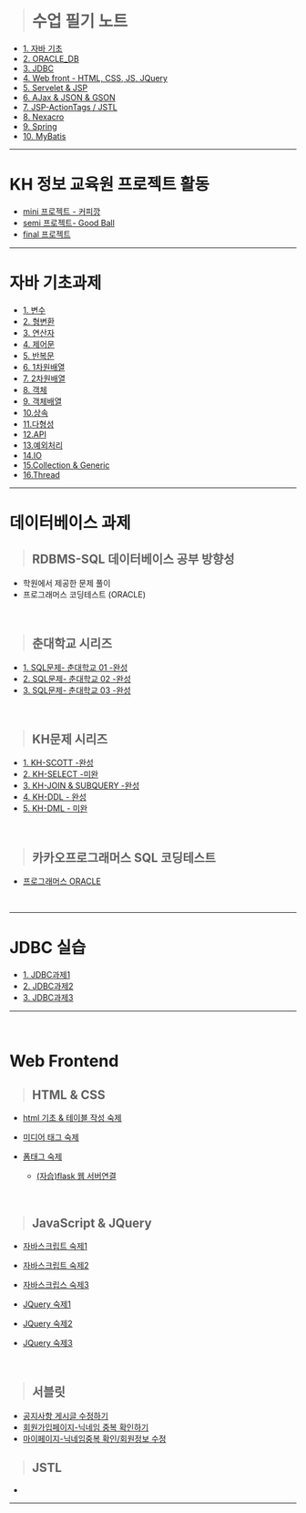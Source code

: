 > # 수업 필기 노트

- [1. 자바 기초](./notes/JAVA_BASIC)
- [2. ORACLE_DB](./notes/ORACLE_DATABASE)
- [3. JDBC](./notes/JDBC)
- [4. Web front - HTML, CSS, JS, JQuery](./notes/Web-Front)
- [5. Servelet & JSP](./notes/JSP_Servlet)
- [6. AJax & JSON & GSON](./notes/AJAX)
- [7. JSP-ActionTags / JSTL ](./notes/JSP-Action-Tag/)
- [8. Nexacro ](./notes/Nexacro)
- [9. Spring ](./notes/Spring)
- [10. MyBatis ](./notes/MyBatis)

<hr>

# KH 정보 교육원 프로젝트 활동
- [mini 프로젝트 - 커피깡 ](https://github.com/KHAcademyProject2020/miniProject)
- [semi 프로젝트- Good Ball ](https://github.com/KHAcademyProject2020/Semi-Project)
- [final 프로젝트](./projects/final)

<hr>

# 자바 기초과제

- [1. 변수](./homework/hw01/1_변수과제)
- [2. 형변환](./homework/hw01/2_형변환과제)
- [3. 연산자](./homework/hw01/3_연산자)
- [4. 제어문](./homework/hw01/4_제어문)
- [5. 반복문](./homework/hw01/5_반복문)
- [6. 1차원배열](./homework/hw01/6_1차원배열/ArrayPractice.java)
- [7. 2차원배열](./homework/hw01/7_2차원배열/DimensionPractice.java)
- [8. 객체](./homework/hw01/8_객체)
- [9. 객체배열](./homework/hw01/9_객체배열)
- [10.상속](./homework/hw01/10_상속)
- [11.다형성](./homework/hw01/11_다형성)
- [12.API](./homework/hw01/12_API)
- [13.예외처리](./homework/hw01/13_예외처리)
- [14.IO](./homework/hw01/14_IO)
- [15.Collection & Generic](./homework/hw01/15_Collection_Generic)
- [16.Thread](./homework/hw01/16_Thread)

<HR>

# 데이터베이스 과제

> ## RDBMS-SQL 데이터베이스 공부 방향성

- 학원에서 제공한 문제 풀이
- 프로그래머스 코딩테스트 (ORACLE)

<br>

> ## 춘대학교 시리즈

- [1. SQL문제- 춘대학교 01 -완성](./homework/hw02/0708_choon)
- [2. SQL문제- 춘대학교 02 -완성](./homework/hw02/0708_choon02)
- [3. SQL문제- 춘대학교 03 -완성](./homework/hw02/0709_choon03)

<br>

> ## KH문제 시리즈

- [1. KH-SCOTT -완성](./homework/hw02/0708_scott)
- [2. KH-SELECT -미완](./homework/hw02/0708_kh_select)
- [3. KH-JOIN & SUBQUERY -완성](./homework/hw02/0709_subquery)
- [4. KH-DDL - 완성](./homework/hw02/SQL04_DDL)
- [5. KH-DML - 미완](./homework/hw02/SQL05_DML)

<br>

> ## 카카오프로그래머스 SQL 코딩테스트

- [프로그래머스 ORACLE](./homework/programmers_oracle)

<BR>

<HR>

# JDBC 실습
- [1. JDBC과제1](./notes/JDBC/0720)
- [2. JDBC과제2](./notes/JDBC/0721)
- [3. JDBC과제3](./notes/JDBC/0722)

<hr>

<br>

# Web Frontend

> ## HTML & CSS

- [html 기초 & 테이블 작성 숙제](./homework/hw03/01_html5/0723/homework01.html)

- [ 미디어 태그 숙제](./homework/hw03/01_html5/0724/homework02.html)
- [ 폼태그 숙제](./homework/hw03/01_html5/0724/templates/productform.html)
  - [(자습)flask 웹 서버연결](./homework/hw03/01_html5/0724/server.py)

<BR>

> ## JavaScript & JQuery

- [자바스크립트 숙제1](./homework/hw03/03_javascript/homework01.html)
- [자바스크립트 숙제2](./homework/hw03/03_javascript/0731/)
- [자바스크립스 숙제3](./homework/hw03/03_javascript/0803)

- [JQuery 숙제1](./homework/hw03/04_jquery/버튼카운트/)
- [JQuery 숙제2](./homework/hw03/04_jquery/카메라/)
- [JQuery 숙제3](./homework/hw03/04_jquery/회원가입/)

<BR>


> ## 서블릿

- [공지사항 게시글 수정하기](./homework/hw04/0818_updateNotice/)
- [회원가입페이지-닉네임 중복 확인하기](./homework/hw04/0819_checkNickName_SignUp)
- [마이페이지-닉네임중복 확인/회원정보 수정](./homework/hw04/0819_checkNickName_and_UpdateInfo)


> ## JSTL

- 


<hr>
